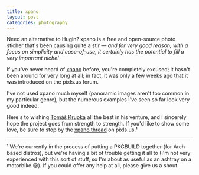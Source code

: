 ```yaml
---
title: xpano
layout: post
categories: photography
---
```


Need an alternative to Hugin? xpano is a free and open-source photo sticher that's been causing quite a stir&nbsp;— _and for very good reason; with a focus on simplicity and ease-of-use, it certainly has the potential to fill a very important niche!_

If you've never heard of [xpano](https://github.com/krupkat/xpano) before, you're completely excused; it hasn't been around for very long at all; in fact, it was only a few weeks ago that it was introduced on the pixls.us forum. 

I've not used xpano much myself (panoramic images aren't too common in my particular genre), but the numerous examples I've seen so far look very good indeed.

Here's to wishing [Tomáš Krupka](https://krupkat.cz) all the best in his venture, and I sincerely hope the project goes from strength to strength. If you'd like to show some love, be sure to stop by the [xpano thread](https://discuss.pixls.us/c/software/xpano/42) on pixls.us.¹

---

¹ We're currently in the process of putting a PKGBUILD together (for Arch-based distros), but we're having a bit of trouble getting it all to  (I'm not very experienced with this sort of stuff, so I'm about as useful as an ashtray on a motorbike 😒). If you could offer any help at all, please give us a shout.
